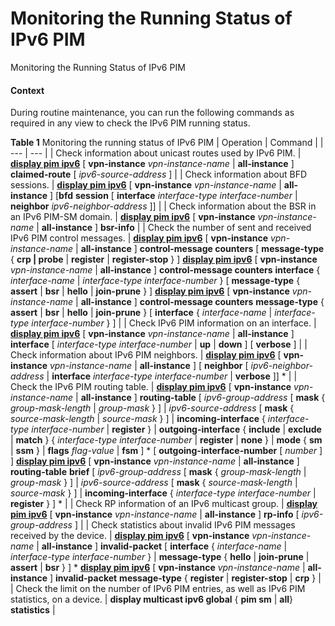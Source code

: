 Monitoring the Running Status of IPv6 PIM
=========================================

Monitoring the Running Status of IPv6 PIM

#### Context

During routine maintenance, you can run the following commands as required in any view to check the IPv6 PIM running status.

**Table 1** Monitoring the running status of IPv6 PIM
| Operation | Command |
| --- | --- |
| Check information about unicast routes used by IPv6 PIM. | [**display pim ipv6**](cmdqueryname=display+pim+ipv6) [ **vpn-instance** *vpn-instance-name* | **all-instance** ] **claimed-route** [ *ipv6-source-address* ] |
| Check information about BFD sessions. | [**display pim ipv6**](cmdqueryname=display+pim+ipv6) [ **vpn-instance** *vpn-instance-name* | **all-instance** ] [**bfd** **session** [ **interface** *interface-type* *interface-number* | **neighbor** *ipv6-neighbor-address* ]] |
| Check information about the BSR in an IPv6 PIM-SM domain. | [**display pim ipv6**](cmdqueryname=display+pim+ipv6) [ **vpn-instance** *vpn-instance-name* | **all-instance** ] **bsr-info** |
| Check the number of sent and received IPv6 PIM control messages. | [**display pim ipv6**](cmdqueryname=display+pim+ipv6) [ **vpn-instance** *vpn-instance-name* | **all-instance** ] **control-message counters** [ **message-type** { **crp | probe** | **register** | **register-stop** } ]  [**display pim ipv6**](cmdqueryname=display+pim+ipv6) [ **vpn-instance** *vpn-instance-name* | **all-instance** ] **control-message counters** **interface** { *interface-name* | *interface-type interface-number* } [ **message-type** { **assert** | **bsr** | **hello** | **join-prune** } ]  [**display pim ipv6**](cmdqueryname=display+pim+ipv6) [ **vpn-instance** *vpn-instance-name* | **all-instance** ] **control-message counters**  **message-type** { **assert** | **bsr** | **hello** | **join-prune** } [ **interface** { *interface-name* | *interface-type interface-number* } ] |
| Check IPv6 PIM information on an interface. | [**display pim ipv6**](cmdqueryname=display+pim+ipv6) [ **vpn-instance** *vpn-instance-name* | **all-instance** ]  **interface** [ *interface-type* *interface-number* | **up** | **down** ] [ **verbose** ] |
| Check information about IPv6 PIM neighbors. | [**display pim ipv6**](cmdqueryname=display+pim+ipv6) [ **vpn-instance** *vpn-instance-name* | **all-instance** ] [ **neighbor** [ *ipv6-neighbor-address* | **interface** *interface-type* *interface-number* | **verbose** ]] \* |
| Check the IPv6 PIM routing table. | [**display pim ipv6**](cmdqueryname=display+pim+ipv6) [ **vpn-instance** *vpn-instance-name* | **all-instance** ] **routing-table** [ *ipv6-group-address* [ **mask** { *group-mask-length* | *group-mask* } ] | *ipv6-source-address* [ **mask** { *source-mask-length* | *source-mask* } ] | **incoming-interface** { *interface-type* *interface-number* | **register** } | **outgoing-interface** { **include** | **exclude** | **match** } { *interface-type* *interface-number* | **register** | **none** } | **mode** { **sm** | **ssm** } | **flags** *flag-value* | **fsm** ] \* [ **outgoing-interface-number** [ *number* ] ]  [**display pim ipv6**](cmdqueryname=display+pim+ipv6) [ **vpn-instance** *vpn-instance-name* | **all-instance** ] **routing-table** **brief** [ *ipv6-group-address* [ **mask** { *group-mask-length* | *group-mask* } ] | *ipv6-source-address* [ **mask** { *source-mask-length* | *source-mask* } ] | **incoming-interface** { *interface-type interface-number* | **register** } ] \* |
| Check RP information of an IPv6 multicast group. | [**display pim ipv6**](cmdqueryname=display+pim+ipv6) [ **vpn-instance** *vpn-instance-name* | **all-instance** ]  **rp-info** [ *ipv6-group-address* ] |
| Check statistics about invalid IPv6 PIM messages received by the device. | [**display pim ipv6**](cmdqueryname=display+pim+ipv6) [ **vpn-instance** *vpn-instance-name* | **all-instance** ] **invalid-packet** [ **interface** { *interface-name* | *interface-type interface-number* } | **message-type** { **hello** | **join-prune** | **assert** | **bsr** } ] \*  [**display pim ipv6**](cmdqueryname=display+pim+ipv6) [ **vpn-instance** *vpn-instance-name* | **all-instance** ] **invalid-packet** **message-type** { **register** | **register-stop** | **crp** } |
| Check the limit on the number of IPv6 PIM entries, as well as IPv6 PIM statistics, on a device. | **display multicast ipv6 global** { **pim sm** | **all**} **statistics** |